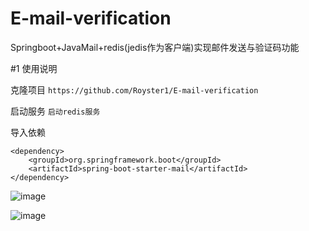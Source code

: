 # E-mail-verification
Springboot+JavaMail+redis(jedis作为客户端)实现邮件发送与验证码功能

#1 使用说明

克隆项目
```https://github.com/Royster1/E-mail-verification```

启动服务
```启动redis服务```

导入依赖
```
<dependency>
    <groupId>org.springframework.boot</groupId>
    <artifactId>spring-boot-starter-mail</artifactId>
</dependency>
```

![image](https://github.com/Royster1/E-mail-verification/assets/95138253/9343ec63-70d2-4698-a7fd-6f2109545695)

![image](https://github.com/Royster1/E-mail-verification/assets/95138253/b00a46f4-7c0e-4b52-97a0-429d07ef350e)


